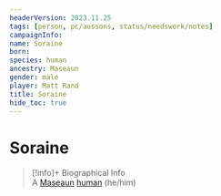 ```yaml
---
headerVersion: 2023.11.25
tags: [person, pc/aussons, status/needswork/notes]
campaignInfo:
name: Soraine
born:
species: human
ancestry: Maseaun
gender: male
player: Matt Rand
title: Soraine
hide_toc: true
---
```

# Soraine
>[!info]+ Biographical Info  
> A [Maseaun](<../../../gazetteer/greater-sembara/duchy-of-maseau/duchy-of-maseau.md>) [human](<../../../species/humans/humans.md>) (he/him)

